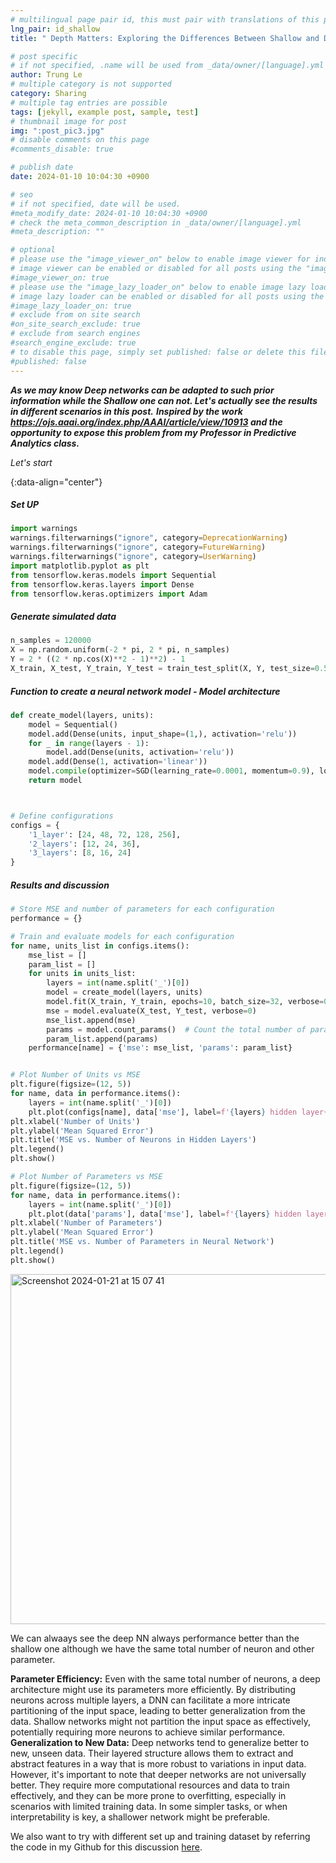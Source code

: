 ```yaml
---
# multilingual page pair id, this must pair with translations of this page. (This name must be unique)
lng_pair: id_shallow
title: " Depth Matters: Exploring the Differences Between Shallow and Deep Neural Networks"

# post specific
# if not specified, .name will be used from _data/owner/[language].yml
author: Trung Le
# multiple category is not supported
category: Sharing
# multiple tag entries are possible
tags: [jekyll, example post, sample, test]
# thumbnail image for post
img: ":post_pic3.jpg"
# disable comments on this page
#comments_disable: true

# publish date
date: 2024-01-10 10:04:30 +0900

# seo
# if not specified, date will be used.
#meta_modify_date: 2024-01-10 10:04:30 +0900
# check the meta_common_description in _data/owner/[language].yml
#meta_description: ""

# optional
# please use the "image_viewer_on" below to enable image viewer for individual pages or posts (_posts/ or [language]/_posts folders).
# image viewer can be enabled or disabled for all posts using the "image_viewer_posts: true" setting in _data/conf/main.yml.
#image_viewer_on: true
# please use the "image_lazy_loader_on" below to enable image lazy loader for individual pages or posts (_posts/ or [language]/_posts folders).
# image lazy loader can be enabled or disabled for all posts using the "image_lazy_loader_posts: true" setting in _data/conf/main.yml.
#image_lazy_loader_on: true
# exclude from on site search
#on_site_search_exclude: true
# exclude from search engines
#search_engine_exclude: true
# to disable this page, simply set published: false or delete this file
#published: false
---
```



<!-- outline-start -->

 ***As we may know Deep networks can be adapted to such prior information while the Shallow one can not. Let's actually see the results in different scenarios in this post.***
***Inspired by the work https://ojs.aaai.org/index.php/AAAI/article/view/10913 and the opportunity to expose this problem from my Professor in Predictive Analytics class.***

*Let's start*


{:data-align="center"}

<!-- outline-end -->

##### Set UP
```python
import warnings
warnings.filterwarnings("ignore", category=DeprecationWarning)
warnings.filterwarnings("ignore", category=FutureWarning)
warnings.filterwarnings("ignore", category=UserWarning)
import matplotlib.pyplot as plt
from tensorflow.keras.models import Sequential
from tensorflow.keras.layers import Dense
from tensorflow.keras.optimizers import Adam
```

##### Generate simulated data
```python
n_samples = 120000
X = np.random.uniform(-2 * pi, 2 * pi, n_samples)
Y = 2 * ((2 * np.cos(X)**2 - 1)**2) - 1
X_train, X_test, Y_train, Y_test = train_test_split(X, Y, test_size=0.5, random_state=42)
```


##### Function to create a neural network model - Model architecture 

```python
def create_model(layers, units):
    model = Sequential()
    model.add(Dense(units, input_shape=(1,), activation='relu'))
    for _ in range(layers - 1):
        model.add(Dense(units, activation='relu'))
    model.add(Dense(1, activation='linear'))
    model.compile(optimizer=SGD(learning_rate=0.0001, momentum=0.9), loss='mean_squared_error')
    return model



# Define configurations
configs = {
    '1_layer': [24, 48, 72, 128, 256],
    '2_layers': [12, 24, 36],
    '3_layers': [8, 16, 24]
}
```

##### Results and discussion 

```python
# Store MSE and number of parameters for each configuration
performance = {}

# Train and evaluate models for each configuration
for name, units_list in configs.items():
    mse_list = []
    param_list = []
    for units in units_list:
        layers = int(name.split('_')[0])
        model = create_model(layers, units)
        model.fit(X_train, Y_train, epochs=10, batch_size=32, verbose=0)
        mse = model.evaluate(X_test, Y_test, verbose=0)
        mse_list.append(mse)
        params = model.count_params()  # Count the total number of parameters
        param_list.append(params)
    performance[name] = {'mse': mse_list, 'params': param_list}


# Plot Number of Units vs MSE
plt.figure(figsize=(12, 5))
for name, data in performance.items():
    layers = int(name.split('_')[0])
    plt.plot(configs[name], data['mse'], label=f'{layers} hidden layer{"s" if layers > 1 else ""}')
plt.xlabel('Number of Units')
plt.ylabel('Mean Squared Error')
plt.title('MSE vs. Number of Neurons in Hidden Layers')
plt.legend()
plt.show()

# Plot Number of Parameters vs MSE
plt.figure(figsize=(12, 5))
for name, data in performance.items():
    layers = int(name.split('_')[0])
    plt.plot(data['params'], data['mse'], label=f'{layers} hidden layer{"s" if layers > 1 else ""}')
plt.xlabel('Number of Parameters')
plt.ylabel('Mean Squared Error')
plt.title('MSE vs. Number of Parameters in Neural Network')
plt.legend()
plt.show()
```
<img width="560" alt="Screenshot 2024-01-21 at 15 07 41" src="https://github.com/trungle14/trungle14.github.io/assets/143222481/04d6ac15-b210-4cb6-a19d-9e79f1b517b8">


We can alwaays see the deep NN always performance better than the shallow one although we have the same total number of neuron and other parameter.

**Parameter Efficiency:** Even with the same total number of neurons, a deep architecture might use its parameters more efficiently. By distributing neurons across multiple layers, a DNN can facilitate a more intricate partitioning of the input space, leading to better generalization from the data. Shallow networks might not partition the input space as effectively, potentially requiring more neurons to achieve similar performance.\
**Generalization to New Data:** Deep networks tend to generalize better to new, unseen data. Their layered structure allows them to extract and abstract features in a way that is more robust to variations in input data.
However, it's important to note that deeper networks are not universally better. They require more computational resources and data to train effectively, and they can be more prone to overfitting, especially in scenarios with limited training data. In some simpler tasks, or when interpretability is key, a shallower network might be preferable.

We also want to try with different set up and training dataset by referring the code in my Github for this discussion [here](https://github.com/trungle14/Deep-vs-Shallow-Neural-Network-discussion/blob/main/Deep%20vs%20Shallow%20Neural%20Network%20comparison.ipynb). 
